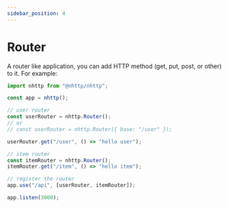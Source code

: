 ```yaml
---
sidebar_position: 4
---
```


# Router

A router like application, you can add HTTP method (get, put, post, or other) to
it. For example:

```js
import nhttp from "@nhttp/nhttp";

const app = nhttp();

// user router
const userRouter = nhttp.Router();
// or
// const userRouter = nhttp.Router({ base: "/user" });

userRouter.get("/user", () => "hello user");

// item router
const itemRouter = nhttp.Router();
itemRouter.get("/item", () => "hello item");

// register the router
app.use("/api", [userRouter, itemRouter]);

app.listen(3000);
```
